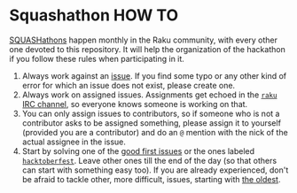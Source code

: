 # Squashathon HOW TO

[SQUASHathons](https://github.com/rakudo/rakudo/wiki/Monthly-Bug-Squash-Day)
happen monthly in the Raku community, with every other one devoted
to this repository. It will help the organization of the hackathon if
you follow these rules when participating in it.

1. Always work against an [issue](https://github.com/Raku/doc/issues). If you find some typo or any other kind of error for which an issue does not exist, please create one.
2. Always work on assigned issues. Assignments get echoed in the [`raku` IRC channel](https://kiwiirc.com/client/irc.libera.chat/#raku), so everyone knows someone is working on that.
3. You can only assign issues to contributors, so if someone who is
   not a contributor asks to be assigned something, please assign it
   to yourself (provided you are a contributor) and do an `@` mention with the nick of the actual
   assignee in the issue.
4. Start by solving one of the
   [good first issues](https://github.com/Raku/doc/issues?q=is%3Aissue+is%3Aopen+label%3A%22good+first+issue%22)
   or the ones labeled
   [`hacktoberfest`](https://github.com/Raku/doc/issues?q=is%3Aissue+is%3Aopen+label%3AHacktoberfest). Leave
   other ones till the end of the day (so that others can start with
   something easy too). If you are already experienced, don't be
   afraid to tackle other, more difficult, issues, starting with
   [the oldest](https://github.com/Raku/doc/issues?q=is%3Aissue+is%3Aopen+sort%3Acreated-asc).
